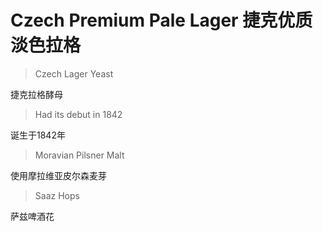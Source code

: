 # Czech Premium Pale Lager 捷克优质淡色拉格

> Czech Lager Yeast

捷克拉格酵母

> Had its debut in 1842

诞生于1842年

> Moravian Pilsner Malt

使用摩拉维亚皮尔森麦芽

> Saaz Hops

萨兹啤酒花